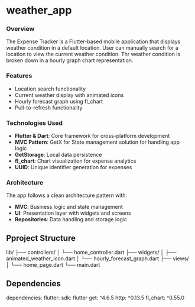 # weather_app

### Overview
The Expense Tracker is a Flutter-based mobile application that displays weather condition in a default location. User can manually search for a location to view the current weather condition. Thr weather condition is broken down in a hourly graph chart representation.

### Features
- Location search functionality
- Current weather display with animated icons
- Hourly forecast graph using fl_chart
- Pull-to-refresh functionality

### Technologies Used
- **Flutter & Dart**: Core framework for cross-platform development
- **MVC Pattern**: GetX for State management solution for handling app logic
- **GetStorage**: Local data persistence
- **fl_chart**: Chart visualization for expense analytics
- **UUID**: Unique identifier generation for expenses

### Architecture
The app follows a clean architecture pattern with:

- **MVC**: Business logic and state management
- **UI**: Presentation layer with widgets and screens
- **Repositories**: Data handling and storage logic


## Pproject Structure

lib/
  ├── controllers/
  │   └── home_controller.dart
  ├── widgets/
  │   ├── animated_weather_icon.dart
  │   └── hourly_forecast_graph.dart
  ├── views/
  │   └── home_page.dart
  └── main.dart

## Dependencies

dependencies:
  flutter:
    sdk: flutter
  get: ^4.6.5
  http: ^0.13.5
  fl_chart: ^0.55.0
